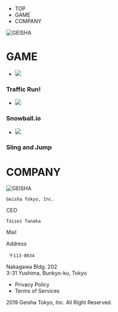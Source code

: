   * TOP
  * GAME
  * COMPANY

![GEISHA](img/common/logo.png)

# GAME

  * ![](img/apps/app-icon-trafficrun.png)

### Traffic Run!

  * ![](img/apps/app-icon-snowballio.png)

### Snowball.io

  * ![](img/apps/app-icon-slingandjump.png)

### Sling and Jump

# COMPANY

![GEISHA](img/common/logo.png)

    Geisha Tokyo, Inc.
CEO

    Taisei Tanaka
Mail

    
Address

     〒113-0034   
Nakagawa Bldg. 202  
3-31 Yushima, Bunkyo-ku, Tokyo

  * Privacy Policy
  * Terms of Services

2019 Geisha Tokyo, Inc. All Right Reserved.

